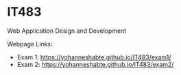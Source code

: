# IT483
Web Application Design and Development

Webpage Links:
- Exam 1: https://yohanneshabte.github.io/IT483/exam1/
- Exam 2: https://yohanneshabte.github.io/IT483/exam2/
